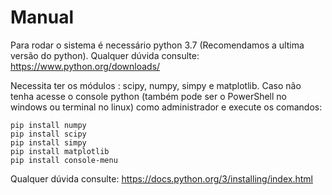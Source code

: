 # Manual 

Para rodar o sistema é necessário python 3.7 (Recomendamos a ultima versão do python). Qualquer dúvida consulte: https://www.python.org/downloads/

Necessita ter os módulos :  scipy, numpy, simpy e matplotlib. Caso não tenha acesse o console python (também pode ser o PowerShell no windows ou terminal no linux) como administrador e execute os comandos:

	pip install numpy
	pip install scipy
	pip install simpy
	pip install matplotlib
	pip install console-menu

Qualquer dúvida consulte: https://docs.python.org/3/installing/index.html


